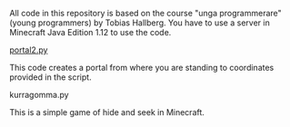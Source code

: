 All code in this repository is based on the course "unga programmerare" (young programmers) by Tobias Hallberg. You have to use a server in Minecraft Java Edition 1.12 to use the code. 

[portal2.py](https://github.com/HPtheCoder/minecraft/blob/main/portal2.py)

This code creates a portal from where you are standing to coordinates provided in the script. 

kurragomma.py

This is a simple game of hide and seek in Minecraft.
